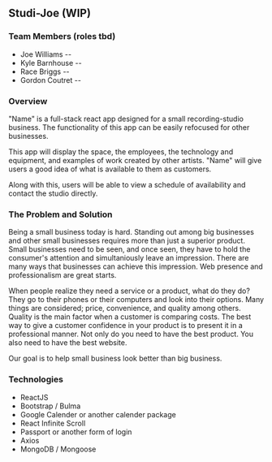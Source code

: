 ## Studi-Joe (WIP)

### Team Members (roles tbd)
  * Joe Williams -- 
  * Kyle Barnhouse --
  * Race Briggs --
  * Gordon Coutret --

### Overview
"Name" is a full-stack react app designed for a small recording-studio business. 
The functionality of this app can be easily refocused for other businesses.

This app will display the space, the employees, the technology and equipment, and examples of work created by other artists. "Name" will give users a good idea of what is available to them as customers.

Along with this, users will be able to view a schedule of availability and contact the studio directly. 

### The Problem and Solution
Being a small business today is hard. Standing out among big businesses and other small businesses requires more than just a superior product. Small businesses need to be seen, and once seen, they have to hold the consumer's attention and simultaniously leave an impression. There are many ways that businesses can achieve this impression. Web presence and professionalism are great starts. 

When people realize they need a service or a product, what do they do? They go to their phones or their computers and look into their options. Many things are considered; price, convenience, and quality among others. Quality is the main factor when a customer is comparing costs. The best way to give a customer confidence in your product is to present it in a professional manner. Not only do you need to have the best product. You also need to have the best website.

Our goal is to help small business look better than big business. 



### Technologies
  * ReactJS
  * Bootstrap / Bulma
  * Google Calender or another calender package
  * React Infinite Scroll
  * Passport or another form of login
  * Axios
  * MongoDB / Mongoose

### 


